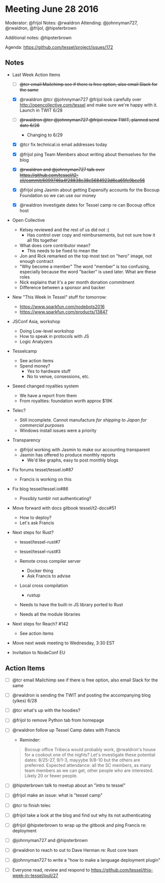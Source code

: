 # Meeting June 28 2016


Moderator: @frijol Notes: @rwaldron Attending: @johnnyman727, @rwaldron, @frijol, @hipsterbrown

Additional notes: @hipsterbrown

Agenda: https://github.com/tessel/project/issues/172


## Notes

- Last Week Action Items
  - [ ] ~~@tcr email Mailchimp see if there is free option, also email Slack for the same~~
  - [x] @rwaldron @tcr @johnnyman727 @frijol look carefully over http://opencollective.com/tessel and make sure we're happy with it. Launch in TWIT 6/28
  - [ ] ~~@rwaldron @tcr @johnnyman727 @frijol review TWIT, planned send date 6/28~~
    - Changing to 6/29
  - [x] @tcr fix technical.io email addresses today
  - [x] @frijol ping Team Members about writing about themselves for the blog
  - [x] ~~@rwaldron and @johnnyman727 talk over https://github.com/tessel/t2-cli/commit/6099746a4f28838e38c5684923d6ca65fe9bce56~~
  - [x] @frijol ping Jasmin about getting Expensify accounts for the Bocoup Foundation so we can use our money
  - [x] @rwaldron investigate dates for Tessel camp re can Bocoup office host



- Open Collective
  - Kelsey reviewed and the rest of us did not :(
    - Has control over copy and reimbursements, but not sure how it all fits together
  - What does core contributor mean?
    - This needs to be fixed to mean the 
  - Jon and Rick remarked on the top most text on "hero" image, not enough contract
  - "Why become a member"  The word "member" is too confusing, especially because the word "backer" is used later. What are these roles
  - Nick explains that it's a per month donation commitment
  - Difference between a sponsor and backer


- New "This Week In Tessel" stuff for tomorrow: 
  - https://www.sparkfun.com/nodebots2016
  - https://www.sparkfun.com/products/13847


- JSConf Asia, workshop
  - Doing Low-level workshop
  - How to speak in protocols with JS
  - Logic Analyzers


- Tesselcamp
  - See action items
  - Spend money?
    - Yes to hardware stuff
    - No to venue, consessions, etc.


- Seeed changed royalties system
  - We have a report from them
  - From royalties: foundation worth approx $19K


- Telec?
  - Still incomplete. Cannot manufacture _for shipping to Japan for commercial purposes_ 
  - Windows install issues were a priority


- Transparency
  - @frijol working with Jasmin to make our accounting transparent
  - Jasmin has offered to produce monthly reports
    - We'd like graphs, easy to post monthly blogs


- Fix forums tessel/tessel.io#87
  - Francis is working on this


- Fix blog tessel/tessel.io#86
  - Possibly tumblr not authenticating?


- Move forward with docs gitbook tessel/t2-docs#51
  - How to deploy?
  - Let's ask Francis


- Next steps for Rust? 
  - tessel/tessel-rust#7 
  - tessel/tessel-rust#3
  - Remote cross compiler server
    - Docker thing
    - Ask Francis to advise
  - Local cross compilation
    - rustup

  - Needs to have the built-in JS library ported to Rust
  - Needs all the module libraries


- Next steps for Reach? #142
  - See action items


- Move next week meeting to Wednesday, 3:30 EST


- Invitation to NodeConf EU



## Action Items

- [ ] @tcr email Mailchimp see if there is free option, also email Slack for the same
- [ ] @rwaldron is sending the TWIT and posting the accompanying blog (yikes) 6/28
- [ ] @tcr what's up with the hoodies?
- [ ] @frijol to remove Python tab from homepage
- [ ] @rwaldron follow up Tessel Camp dates with Francis
  - Reminder: 
  > Bocoup office Tribeca would probably work, @rwaldron's house for a cookout one of the nights? Let's investigate these potential dates: 8/25-27, 9/1-3, mayyybe 9/8-10 but the others are preferred. Expected attendance: all the SC members, as many team members as we can get, other people who are interested. Likely 20 or fewer people.
- [ ] @hipsterbrown talk to meetup about an "intro to tessel"
- [ ] @frijol make an issue: what is "tessel camp"
- [ ] @tcr to finish telec
- [ ] @frijol take a look at the blog and find out why its not authenticating
- [ ] @frijol @hipsterbrown to wrap up the gitbook and ping Francis re: deployment
- [ ] @johnnyman727 and @hipsterbrown 
- [ ] @rwaldron to reach to out to Dave Herman re: Rust core team 
- [ ] @johnnyman727 to write a "how to make a language deployment plugin"
- [ ] Everyone read, review and respond to https://github.com/tessel/this-week-in-tessel/pull/27





